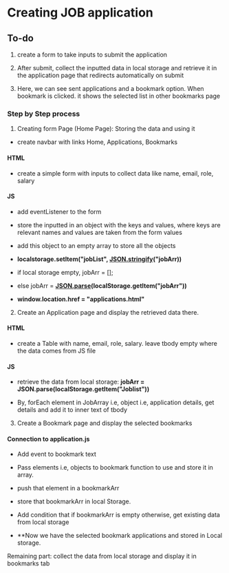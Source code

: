# Creating JOB application

## To-do

1. create a form to take inputs to submit the application

2. After submit, collect the inputted data in local storage and retrieve it in the application page that redirects automatically on submit

3. Here, we can see sent applications and a bookmark option. When bookmark is clicked. it shows the selected list in other bookmarks page

### Step by Step process

1. Creating form Page (Home Page): Storing the data and using it

- create navbar with links Home, Applications, Bookmarks

#### HTML

- create a simple form with inputs to collect data like name, email, role, salary

#### JS

- add eventListener to the form
<!-- Store in Object -->
- store the inputted in an object with the keys and values, where keys are relevant names and values are taken from the form values
<!-- Add to empty array -->
- add this object to an empty array to store all the objects
<!-- convert this array to JSON and add it to local storage -->
- **localstorage.setItem("jobList", <u>JSON.stringify</u>("jobArr))**
<!-- Using JobArr based on the data -->
- if local storage empty, jobArr = [];
<!-- Get JSON data from Local storage and convert it back to Array form to get understand by JavaScript-->
- else jobArr = **<u>JSON.parse</u>(localStorage.getItem("jobArr"))**
<!-- Redirect it to Application Page -->

- **window.location.href = "applications.html"**

2. Create an Application page and display the retrieved data there.

#### HTML

- create a Table with name, email, role, salary. leave tbody empty where the data comes from JS file

#### JS

- retrieve the data from local storage: **jobArr = JSON.parse(localStorage.getItem("Joblist"))**
<!-- Add this data to Table -->
- By, forEach element in JobArray i.e, object i.e, application details, get details and add it to inner text of tbody

3. Create a Bookmark page and display the selected bookmarks

#### Connection to application.js

- Add event to bookmark text
- Pass elements i.e, objects to bookmark function to use and store it in array.
- push that element in a bookmarkArr
- store that bookmarkArr in local Storage.
- Add condition that if bookmarkArr is empty otherwise, get existing data from local storage

- \*\*Now we have the selected bookmark applications and stored in Local storage.

Remaining part: collect the data from local storage and display it in bookmarks tab
